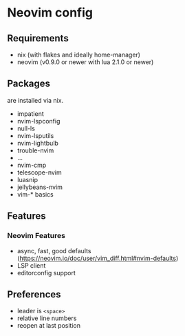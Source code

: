 # Neovim config

## Requirements

- nix (with flakes and ideally home-manager)
- neovim (v0.9.0 or newer with lua 2.1.0 or newer)

## Packages

are installed via nix.

- impatient
- nvim-lspconfig
- null-ls
- nvim-lsputils
- nvim-lightbulb
- trouble-nvim
- ...
- nvim-cmp
- telescope-nvim
- luasnip
- jellybeans-nvim
- vim-* basics


## Features

### Neovim Features

- async, fast, good defaults
  (https://neovim.io/doc/user/vim_diff.html#nvim-defaults)
- LSP client
- editorconfig support


## Preferences

- leader is `<space>`
- relative line numbers
- reopen at last position